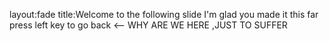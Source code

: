 layout:fade
title:Welcome to the following slide
I'm glad you made it this far
press left key to go back <--
WHY ARE WE HERE ,JUST TO SUFFER

